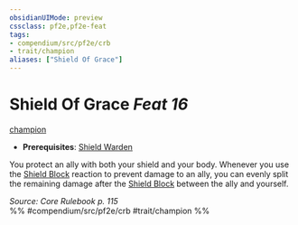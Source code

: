 ```yaml
---
obsidianUIMode: preview
cssclass: pf2e,pf2e-feat
tags:
- compendium/src/pf2e/crb
- trait/champion
aliases: ["Shield Of Grace"]
---
```

# Shield Of Grace  *Feat 16*  
[champion](Reference/Rules/Traits/champion.md "Champion Class Trait")  

- **Prerequisites**: [Shield Warden](shield-warden-champion.md)

You protect an ally with both your shield and your body. Whenever you use the [Shield Block](Reference/Compendium/Feats/shield-block.md) reaction to prevent damage to an ally, you can evenly split the remaining damage after the [Shield Block](Reference/Compendium/Feats/shield-block.md) between the ally and yourself.

*Source: Core Rulebook p. 115*  
%% #compendium/src/pf2e/crb #trait/champion %%